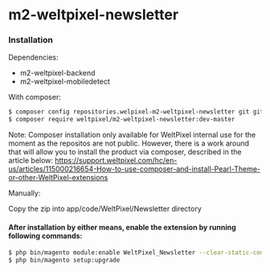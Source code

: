 # m2-weltpixel-newsletter

### Installation

Dependencies:
 - m2-weltpixel-backend
 - m2-weltpixel-mobiledetect

With composer:

```sh
$ composer config repositories.welpixel-m2-weltpixel-newsletter git git@github.com:Weltpixel/m2-weltpixel-newsletter.git
$ composer require weltpixel/m2-weltpixel-newsletter:dev-master
```
Note: Composer installation only available for WeltPixel internal use for the moment as the repositos are not public. However, there is a work around that will allow you to install the product via composer, described in the article below:
https://support.weltpixel.com/hc/en-us/articles/115000216654-How-to-use-composer-and-install-Pearl-Theme-or-other-WeltPixel-extensions 


Manually:

Copy the zip into app/code/WeltPixel/Newsletter directory


#### After installation by either means, enable the extension by running following commands:

```sh
$ php bin/magento module:enable WeltPixel_Newsletter --clear-static-content
$ php bin/magento setup:upgrade
```
